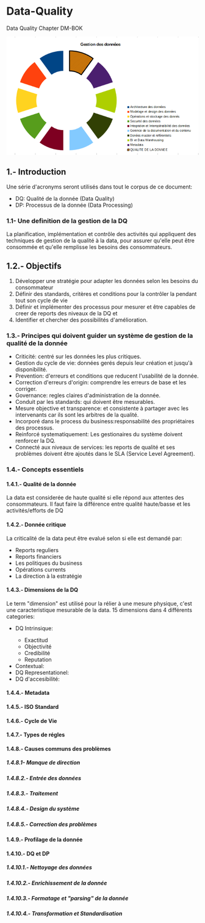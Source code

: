<h1> Data-Quality </h1>
Data Quality Chapter DM-BOK

<p align="center">
  <img src=https://github.com/robnob/Data-Quality/blob/main/Framework_new.PNG width="600" title="hover text">
</p>

## 1.- Introduction

Une série d'acronyms seront utilisés dans tout le corpus de ce document:
<ul>
  <li>DQ: Qualité de la donnée (Data Quality)</li>
  <li>DP: Processus de la donnée (Data Processing)</li>
</ul>


### 1.1- Une definition de la gestion de la DQ

La planification, implémentation et contrôle des activités qui appliquent des techniques de gestion de la qualité à la data, pour assurer qu'elle peut être consommée et qu'elle remplisse les besoins des consommateurs.

## 1.2.- Objectifs
<ol>
  <li> Développer une stratégie pour adapter les données selon les besoins du consommateur</li>
  <li> Définir des standards, critères et conditions pour la contrôler la pendant tout son cycle de vie </li> 
  <li> Définir et implémenter des processus pour mesurer et être capables de creer de reports des niveaux de la DQ et </li>
  <li> Identifier et chercher des possibilités d'amélioration.
</ol>

### 1.3.- Principes qui doivent guider un système de gestion de la qualité de la donnée
<ul>
  <li>Criticité: centré sur les données les plus critiques.</li>
  <li>Gestion du cycle de vie: données gerés depuis leur création et jusqu'à disponibilité.</li>
  <li>Prevention: d'erreurs et conditions que reducent l'usabilité de la donnée.</li>
  <li>Correction d'erreurs d'origin: comprendre les erreurs de base et les corriger.</li>
  <li>Governance: regles claires d'administration de la donnée.</li>
  <li>Conduit par les standards: qui doivent être mesurables.</li>
  <li>Mesure objective et transparence: et consistente à partager avec les intervenants car ils sont les arbitres de la qualité.</li>
  <li>Incorporé dans le process du business:responsabilité des propriétaires des processus.</li>
  <li>Reinforcé systematiquement: Les gestionaires du système doivent renforcer la DQ.</li>
  <li>Connecté aux niveaux de services: les reports de qualité et ses problèmes doivent être ajoutés dans le SLA (Service Level Agreement).</li>
</ul>

### 1.4.- Concepts essentiels
#### 1.4.1.- Qualité de la donnée
La data est considerée de haute qualité si elle répond aux attentes des consommateurs. 
Il faut faire la différence entre qualité haute/basse et les activités/efforts de DQ
#### 1.4.2.- Donnée critique
La criticalité de la data peut être evalué selon si elle est demandé par:
<ul>
  <li>Reports reguliers</li>
  <li>Reports financiers</li>
  <li>Les politiques du business</li>
  <li>Opérations currents</li>
  <li>La direction à la estratégie</li>
</ul>

#### 1.4.3.- Dimensions de la DQ
Le term "dimension" est utilisé pour la rélier à une mesure physique, c'est une caracteristique mesurable de la data. 15 dimensions dans 4 différents categories:
<ul>
  <li>DQ Intrinsique:</li>
    <ul>
      <li>Exactitud</li>
      <li>Objectivité</li>
      <li>Credibilité</li>
      <li>Reputation</li>
    </ul>
  <li>Contextual:</li>
  <li>DQ Representationel:</li>
  <li>DQ d'accesibilité:</li>
</ul>

#### 1.4.4.- Metadata
#### 1.4.5.- ISO Standard
#### 1.4.6.- Cycle de Vie
#### 1.4.7.- Types de régles
#### 1.4.8.- Causes communs des problèmes
##### 1.4.8.1- Manque de direction
##### 1.4.8.2.- Entrée des données
##### 1.4.8.3.- Traitement
##### 1.4.8.4.- Design du système
##### 1.4.8.5.- Correction des problèmes
#### 1.4.9.- Profilage de la donnée
#### 1.4.10.- DQ et DP
##### 1.4.10.1.- Nettoyage des données
##### 1.4.10.2.- Enrichissement de la donnée
##### 1.4.10.3.- Formatage et "parsing" de la donnée
##### 1.4.10.4.- Transformation et Standardisation










    


    



